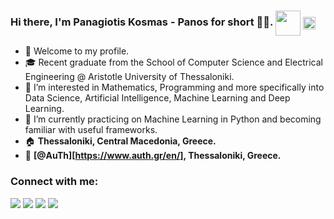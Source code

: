 ### Hi there, I'm Panagiotis Kosmas - Panos for short 👦🏻. <img align="center" src="https://c.tenor.com/nebZyl8oN7IAAAAi/wave-hello.gif" width="40" height="40"/> <img align="center" src="https://komarev.com/ghpvc/?username=pankosmas&label=Visitors&color=blue&style=plastic" alt="pankosmas" height="20"/>


* 👋 Welcome to my profile. 
* 🎓 Recent graduate from the School of Computer Science and Electrical Engineering @ Aristotle University of Thessaloniki.
* 👀 I’m interested in Mathematics, Programming and more specifically into Data Science, Artificial Intelligence, Machine Learning and Deep Learning.
* 🌱 I’m currently practicing on Machine Learning in Python and becoming familiar with useful frameworks.
* 🏠 **Thessaloniki, Central Macedonia, Greece.**
* 🏢 **[@AuTh][https://www.auth.gr/en/], Thessaloniki, Greece.**

### Connect with me:
<a href="https://linkedin.com/in/panagiotis-kosmas/"><img src="https://img.shields.io/badge/linkedin-%230077B5.svg?style=for-the-badge&logo=linkedin&logoColor=white"/></a>
<a href="https://github.com/pankosmas/" target="blank"><img src="https://img.shields.io/badge/github-%23121011.svg?style=for-the-badge&logo=github&logoColor=white"/></a>
<a href="https://leetcode.com/pkosmass/" target="blank"><img src="https://img.shields.io/badge/LeetCode-000000?style=for-the-badge&logo=LeetCode&logoColor="/></a>
<a href="mailto:pkosmass@gmail.com" target="blank"><img src="https://img.shields.io/badge/Gmail-D14836?style=for-the-badge&logo=gmail&logoColor=white"/></a>


<!---
pankosmas/pankosmas is a ✨ special ✨ repository because its `README.md` (this file) appears on your GitHub profile.
You can click the Preview link to take a look at your changes.
--->
